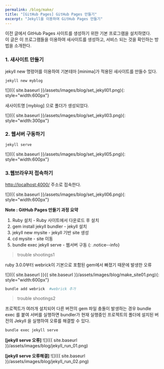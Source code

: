 ```yaml
---
permalink: /blog/make/
title: "[GitHub Pages] GitHub Pages 만들기"
excerpt: "Jekyll을 이용하여 GitHub Pages 만들기"
---
```


이전 글에서 GitHub Pages 사이트를 생성하기 위한 기본 프로그램을 설치하였다.    
이 글은 이 프로그램들을 이용하여 새사이트를 생성하고, 서비스 되는 것을 확인하는 방법을 소개한다.

### 1. 새사이트 만들기

jekyll new 명령어를 이용하여 기본테마 [minima]가 적용된 새사이트를 만들수 있다.

```bash
jekyll new myblog
```

![]({{ site.baseurl }}/assets/images/blog/set_jekyll01.png){: style="width:600px"}

새사이트명 [myblog] 으로 폴더가 생성되었다.

![]({{ site.baseurl }}/assets/images/blog/set_jekyll03.png){: style="width:300px"}


### 2. 웹서버 구동하기

```bash
jekyll serve
```

![]({{ site.baseurl }}/assets/images/blog/set_jekyll05.png){: style="width:600px"}


### 3.웹브라우저 접속하기

[http://localhost:4000/](http://localhost:4000/)  주소로 접속한다.

![]({{ site.baseurl }}/assets/images/blog/set_jekyll06.png){: style="width:600px"}


**Note : GitHub Pages 만들기 과정 요약**
1. Ruby 설치                - Ruby 사이트에서 다운로드 후 설치
2. gem install jekyll bundler  - jekyll 설치
3. jekyll new mysite           - jekyll 기반 site 생성
4. cd mysite                  - site 이동
5. bundle exec jekyll serve    - 웹서버 구동
{: .notice--info}

>  trouble shootings1

ruby 3.0.0부터 webrick이 기본으로 포함된 gem에서 빠졌기 때문에 발생한 오류

![]({{ site.baseurl }}{{ site.baseurl }}/assets/images/blog/make_site01.png){: style="width:600px"}


```bash
bundle add webrick  #webrick 추가
```
>  trouble shootings2

프로젝트가 여러개 설치되어 다른 버전의 gem 파일 충돌이 발생하는 경우  bundle exec 를 붙여 서버를 실행하면
bundler가 현재 실행중인 프로젝트의 폴더에 설치된 버전의 Jekyll 을 실행하여 오류를 해결할 수 있다.

```bash
bundle exec jekyll serve
```
**[jekyll serve 오류]**
![]({{ site.baseurl }}/assets/images/blog/jekyll_run_01.png)    

**[jekyll serve 오류해결]**
![]({{ site.baseurl }}/assets/images/blog/jekyll_run_02.png)    

